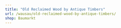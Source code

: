 ```yaml
---
title: "Old Reclaimed Wood by Antique Timbers"
url: /wausau/old-reclaimed-wood-by-antique-timbers/
shop: Baumarkt
---
```

